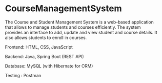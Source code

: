 # CourseManagementSystem
The Course and Student Management System is a web-based application that allows to manage students and courses efficiently. The system provides an interface to add, update and view student and course details. It also allows students to enroll in courses.  

Frontend: HTML, CSS, JavaScript

Backend: Java, Spring Boot (REST API)

Database: MySQL (with Hibernate for ORM)

Testing : Postman

